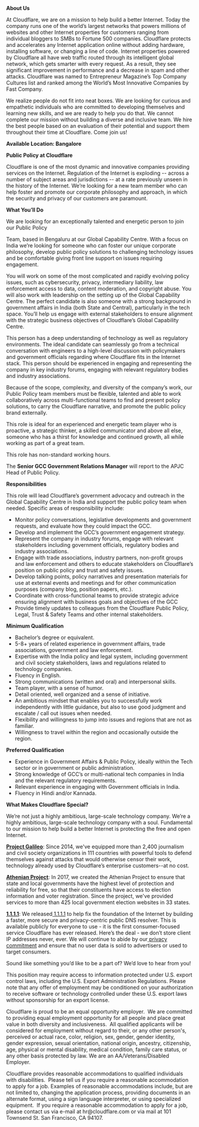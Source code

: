 <div class="content-intro">
	<div><strong>About Us</strong></div>
	<div>
		<p>At Cloudflare, we are on a mission to help build a better Internet. Today the company runs one of the world’s largest networks that powers millions of websites and other Internet properties for customers ranging from individual bloggers to SMBs to Fortune 500 companies. Cloudflare protects and accelerates any Internet application online without adding hardware, installing software, or changing a line of code. Internet properties powered by Cloudflare all have web traffic routed through its intelligent global network, which gets smarter with every request. As a result, they see significant improvement in performance and a decrease in spam and other attacks. Cloudflare was named to Entrepreneur Magazine’s Top Company Cultures list and ranked among the World’s Most Innovative Companies by Fast Company.&nbsp;</p>
		<p><span style="font-weight: 400;">We realize people do not fit into neat boxes. We are looking for curious and empathetic individuals who are committed to developing themselves and learning new skills, and we are ready to help you do that. We cannot complete our mission without building a diverse and inclusive team. We hire the best people based on an evaluation of their potential and support them throughout their time at Cloudflare. Come join us!&nbsp;</span></p>
	</div>
</div>
<p><strong>Available Location: Bangalore</strong></p>
<p><strong>Public Policy at Cloudflare</strong></p>
<p>Cloudflare is one of the most dynamic and innovative companies providing services on the Internet. Regulation of the Internet is exploding -- across a number of subject areas and jurisdictions -- at a rate previously unseen in the history of the Internet. We’re looking for a new team member who can help foster and promote our corporate philosophy and approach, in which the security and privacy of our customers are paramount.&nbsp;</p>
<p><strong>What You’ll Do&nbsp;&nbsp;</strong></p>
<p>We are looking for an exceptionally talented and energetic person to join our Public Policy&nbsp;</p>
<p>Team, based in Bengaluru at our Global Capability Centre. With a focus on India we’re looking for someone who can foster our unique corporate philosophy, develop public policy solutions to challenging technology issues and be comfortable giving front line support on issues requiring engagement.&nbsp;</p>
<p>You will work on some of the most complicated and rapidly evolving policy issues, such as cybersecurity, privacy, intermediary liability, law enforcement access to data, content moderation, and copyright abuse. You will also work with leadership on the setting up of the Global Capability Centre. The perfect candidate is also someone with a strong background in government affairs in India (both State and Central), particularly in the tech space. You’ll help us engage with external stakeholders to ensure alignment with the strategic business objectives of Cloudflare’s Global Capability Centre.&nbsp;</p>
<p>This person has a deep understanding of technology as well as regulatory environments. The ideal candidate can seamlessly go from a technical conversation with engineers to a high-level discussion with policymakers and government officials regarding where Cloudflare fits in the Internet stack. This person should be experienced in engaging and representing the company in key industry forums, engaging with relevant regulatory bodies and industry associations.</p>
<p>Because of the scope, complexity, and diversity of the company’s work, our Public Policy team members must be flexible, talented and able to work collaboratively across multi-functional teams to find and present policy solutions, to carry the Cloudflare narrative, and promote the public policy brand externally.&nbsp;</p>
<p>This role is ideal for an experienced and energetic team player who is proactive, a strategic thinker, a skilled communicator and above all else, someone who has a thirst for knowledge and continued growth, all while working as part of a great team.&nbsp;&nbsp;&nbsp;&nbsp;</p>
<p>This role has non-standard working hours.</p>
<p>The <strong>Senior GCC Government Relations Manager</strong> will report to the APJC Head of Public Policy.</p>
<p><strong>Responsibilities</strong></p>
<p>This role will lead Cloudflare’s government advocacy and outreach in the Global Capability Centre in India and support the public policy team when needed. Specific areas of responsibility include:</p>
<ul>
	<li>Monitor policy conversations, legislative developments and government requests, and evaluate how they could impact the GCC.</li>
	<li>Develop and implement the GCC’s government engagement strategy.&nbsp;</li>
	<li>Represent the company in industry forums, engage with relevant stakeholders including government officials, regulatory bodies and industry associations.</li>
	<li>Engage with trade associations, industry partners, non-profit groups and law enforcement and others to educate stakeholders on Cloudflare’s position on public policy and trust and safety issues.</li>
	<li>Develop talking points, policy narratives and presentation materials for use at external events and meetings and for other communication purposes (company blog, position papers, etc.).</li>
	<li>Coordinate with cross-functional teams to provide strategic advice ensuring alignment with business goals and objectives of the GCC</li>
	<li>Provide timely updates to colleagues from the Cloudflare Public Policy, Legal, Trust &amp; Safety Teams and other internal stakeholders.</li>
</ul>
<p><strong>Minimum Qualification</strong></p>
<ul>
	<li>Bachelor’s degree or equivalent.</li>
	<li>5-8+ years of related experience in government affairs, trade associations, government and law enforcement.&nbsp;</li>
	<li>Expertise with the India policy and legal system, including government and civil society stakeholders, laws and regulations related to technology companies.&nbsp;</li>
	<li>Fluency in English.</li>
	<li>Strong communications (written and oral) and interpersonal skills.</li>
	<li>Team player, with a sense of humor.</li>
	<li>Detail oriented, well organized and a sense of initiative.</li>
	<li>An ambitious mindset that enables you to successfully work independently with little guidance, but also to use good judgment and escalate / call out issues when needed.</li>
	<li>Flexibility and willingness to jump into issues and regions that are not as familiar.&nbsp;</li>
	<li>Willingness to travel within the region and occasionally outside the region.</li>
</ul>
<p><strong>Preferred Qualification</strong></p>
<ul>
	<li>Experience in Government Affairs &amp; Public Policy, ideally within the Tech sector or in government or public administration.&nbsp;</li>
	<li>Strong knowledge of GCC’s or multi-national tech companies in India and the relevant regulatory requirements.</li>
	<li>Relevant experience in engaging with Government officials in India.</li>
	<li>Fluency in Hindi and/or Kannada.</li>
</ul>
<div class="content-conclusion">
	<p><strong>What Makes Cloudflare Special?</strong></p>
	<p><span style="font-weight: 400;">We’re not just a highly ambitious, large-scale technology company. We’re a highly ambitious, large-scale technology company with a soul. Fundamental to our mission to help build a better Internet is protecting the free and open Internet.</span></p>
	<p><a href="https://blog.cloudflare.com/protecting-free-expression-online/"><strong>Project Galileo</strong></a><span style="font-weight: 400;">: Since 2014, we've equipped more than 2,400 journalism and civil society organizations in 111 countries with powerful tools to defend themselves against attacks that would otherwise censor their work, technology already used by Cloudflare’s enterprise customers--at no cost.</span></p>
	<p><strong><a href="https://www.cloudflare.com/athenian/">Athenian Project</a></strong><span style="font-weight: 400;">: In 2017, we created the Athenian Project to ensure that state and local governments have the highest level of protection and reliability for free, so that their constituents have access to election information and voter registration. Since the project, we've provided services to more than 425 local government election websites in 33 states.</span></p>
	<p><a href="https://1.1.1.1/"><strong>1.1.1.1</strong></a><span style="font-weight: 400;">: We released</span><a href="https://1.1.1.1/"> <span style="font-weight: 400;">1.1.1.1</span></a><span style="font-weight: 400;"> to help fix the foundation of the Internet by building a faster, more secure and privacy-centric public DNS resolver. This is available publicly for everyone to use - it is the first consumer-focused service Cloudflare has ever released. Here’s the deal - we don’t store client IP addresses never, ever. We will continue to abide by our</span><a href="https://developers.cloudflare.com/1.1.1.1/privacy/public-dns-resolver"> privacy commitment</a><span style="font-weight: 400;"> and ensure that no user data is sold to advertisers or used to target consumers.</span></p>
	<p><span style="font-weight: 400;">Sound like something you’d like to be a part of? We’d love to hear from you!</span></p>
	<p><span style="font-weight: 400;">This position may require access to information protected under U.S. export control laws, including the U.S. Export Administration Regulations. Please note that any offer of employment may be conditioned on your authorization to receive software or technology controlled under these U.S. export laws without sponsorship for an export license.</span></p>
	<p><span style="font-weight: 400;">Cloudflare is proud to be an equal opportunity employer. &nbsp;We are committed to providing equal employment opportunity for all people and place great value in both diversity and inclusiveness. &nbsp;All qualified applicants will be considered for employment without regard to their, or any other person's, perceived or actual</span> <span style="font-weight: 400;">race, color, religion, sex, gender, gender identity, gender expression, sexual orientation, national origin, ancestry, citizenship, age, physical or mental disability, medical condition, family care status, or any other basis protected by law. </span><span style="font-weight: 400;">We are an AA/Veterans/Disabled Employer.</span></p>
	<p><span style="font-weight: 400;">Cloudflare provides reasonable accommodations to qualified individuals with disabilities. &nbsp;Please tell us if you require a reasonable accommodation to apply for a job. Examples of reasonable accommodations include, but are not limited to, changing the application process, providing documents in an alternate format, using a sign language interpreter, or using specialized equipment. &nbsp;If you require a reasonable accommodation to apply for a job, please contact us via e-mail at </span><span style="font-weight: 400;">hr@cloudflare.com</span><span style="font-weight: 400;"> or via mail at 101 Townsend St. San Francisco, CA 94107.</span></p>
</div>